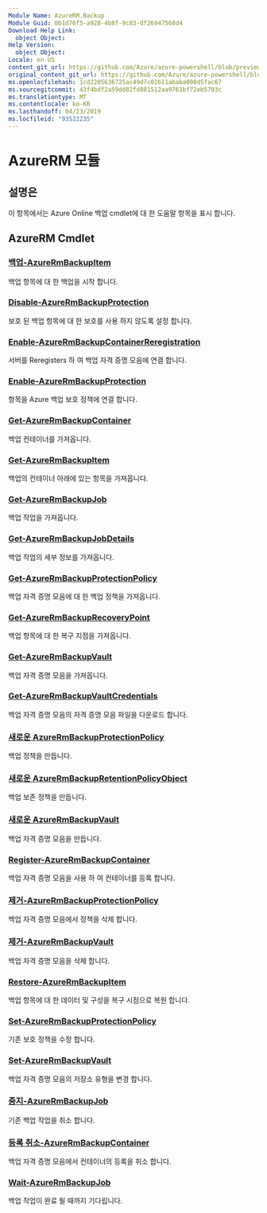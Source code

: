```yaml
---
Module Name: AzureRM.Backup
Module Guid: 0b1d76f5-a928-4b8f-9c83-df26947568d4
Download Help Link:
  object Object: 
Help Version:
  object Object: 
Locale: en-US
content_git_url: https://github.com/Azure/azure-powershell/blob/preview/src/ResourceManager/AzureBackup/Commands.AzureBackup/help/AzureRM.Backup.md
original_content_git_url: https://github.com/Azure/azure-powershell/blob/preview/src/ResourceManager/AzureBackup/Commands.AzureBackup/help/AzureRM.Backup.md
ms.openlocfilehash: 1cd2205636725ac49d7c02b11ababa098d5fac67
ms.sourcegitcommit: 43f4bdf2a59dd82fd881512aa9761bf72eb5703c
ms.translationtype: MT
ms.contentlocale: ko-KR
ms.lasthandoff: 04/23/2019
ms.locfileid: "93522235"
---
```

# AzureRM 모듈
## 설명은
이 항목에서는 Azure Online 백업 cmdlet에 대 한 도움말 항목을 표시 합니다.

## AzureRM Cmdlet
### [백업-AzureRmBackupItem](Backup-AzureRmBackupItem.md)
백업 항목에 대 한 백업을 시작 합니다.

### [Disable-AzureRmBackupProtection](Disable-AzureRmBackupProtection.md)
보호 된 백업 항목에 대 한 보호를 사용 하지 않도록 설정 합니다.

### [Enable-AzureRmBackupContainerReregistration](Enable-AzureRmBackupContainerReregistration.md)
서버를 Reregisters 하 여 백업 자격 증명 모음에 연결 합니다.

### [Enable-AzureRmBackupProtection](Enable-AzureRmBackupProtection.md)
항목을 Azure 백업 보호 정책에 연결 합니다.

### [Get-AzureRmBackupContainer](Get-AzureRmBackupContainer.md)
백업 컨테이너를 가져옵니다.

### [Get-AzureRmBackupItem](Get-AzureRmBackupItem.md)
백업의 컨테이너 아래에 있는 항목을 가져옵니다.

### [Get-AzureRmBackupJob](Get-AzureRmBackupJob.md)
백업 작업을 가져옵니다.

### [Get-AzureRmBackupJobDetails](Get-AzureRmBackupJobDetails.md)
백업 작업의 세부 정보를 가져옵니다.

### [Get-AzureRmBackupProtectionPolicy](Get-AzureRmBackupProtectionPolicy.md)
백업 자격 증명 모음에 대 한 백업 정책을 가져옵니다.

### [Get-AzureRmBackupRecoveryPoint](Get-AzureRmBackupRecoveryPoint.md)
백업 항목에 대 한 복구 지점을 가져옵니다.

### [Get-AzureRmBackupVault](Get-AzureRmBackupVault.md)
백업 자격 증명 모음을 가져옵니다.

### [Get-AzureRmBackupVaultCredentials](Get-AzureRmBackupVaultCredentials.md)
백업 자격 증명 모음의 자격 증명 모음 파일을 다운로드 합니다.

### [새로운 AzureRmBackupProtectionPolicy](New-AzureRmBackupProtectionPolicy.md)
백업 정책을 만듭니다.

### [새로운 AzureRmBackupRetentionPolicyObject](New-AzureRmBackupRetentionPolicyObject.md)
백업 보존 정책을 만듭니다.

### [새로운 AzureRmBackupVault](New-AzureRmBackupVault.md)
백업 자격 증명 모음을 만듭니다.

### [Register-AzureRmBackupContainer](Register-AzureRmBackupContainer.md)
백업 자격 증명 모음을 사용 하 여 컨테이너를 등록 합니다.

### [제거-AzureRmBackupProtectionPolicy](Remove-AzureRmBackupProtectionPolicy.md)
백업 자격 증명 모음에서 정책을 삭제 합니다.

### [제거-AzureRmBackupVault](Remove-AzureRmBackupVault.md)
백업 자격 증명 모음을 삭제 합니다.

### [Restore-AzureRmBackupItem](Restore-AzureRmBackupItem.md)
백업 항목에 대 한 데이터 및 구성을 복구 시점으로 복원 합니다.

### [Set-AzureRmBackupProtectionPolicy](Set-AzureRmBackupProtectionPolicy.md)
기존 보호 정책을 수정 합니다.

### [Set-AzureRmBackupVault](Set-AzureRmBackupVault.md)
백업 자격 증명 모음의 저장소 유형을 변경 합니다.

### [중지-AzureRmBackupJob](Stop-AzureRmBackupJob.md)
기존 백업 작업을 취소 합니다.

### [등록 취소-AzureRmBackupContainer](Unregister-AzureRmBackupContainer.md)
백업 자격 증명 모음에서 컨테이너의 등록을 취소 합니다.

### [Wait-AzureRmBackupJob](Wait-AzureRmBackupJob.md)
백업 작업이 완료 될 때까지 기다립니다.


